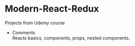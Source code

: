# Modern-React-Redux
Projects from Udemy course

- Comments<br>
Reacts basics, components, props, nested components. <br>


